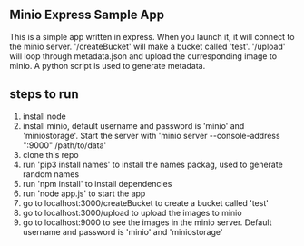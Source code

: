 ## Minio Express Sample App
This is a simple app written in express. When you launch it, it will connect to the minio server. '/createBucket' will make a bucket called 'test'. '/upload' will loop through metadata.json and upload the curresponding image to minio. A python script is used to generate metadata.

## steps to run
1. install node
2. install minio, default username and password is 'minio' and 'miniostorage'. Start the server with 'minio server --console-address ":9000" /path/to/data'
3. clone this repo
4. run 'pip3 install names' to install the names packag, used to generate random names
5. run 'npm install' to install dependencies
6. run 'node app.js' to start the app
7. go to localhost:3000/createBucket to create a bucket called 'test'
8. go to localhost:3000/upload to upload the images to minio
9. go to localhost:9000 to see the images in the minio server. Default username and password is 'minio' and 'miniostorage'
